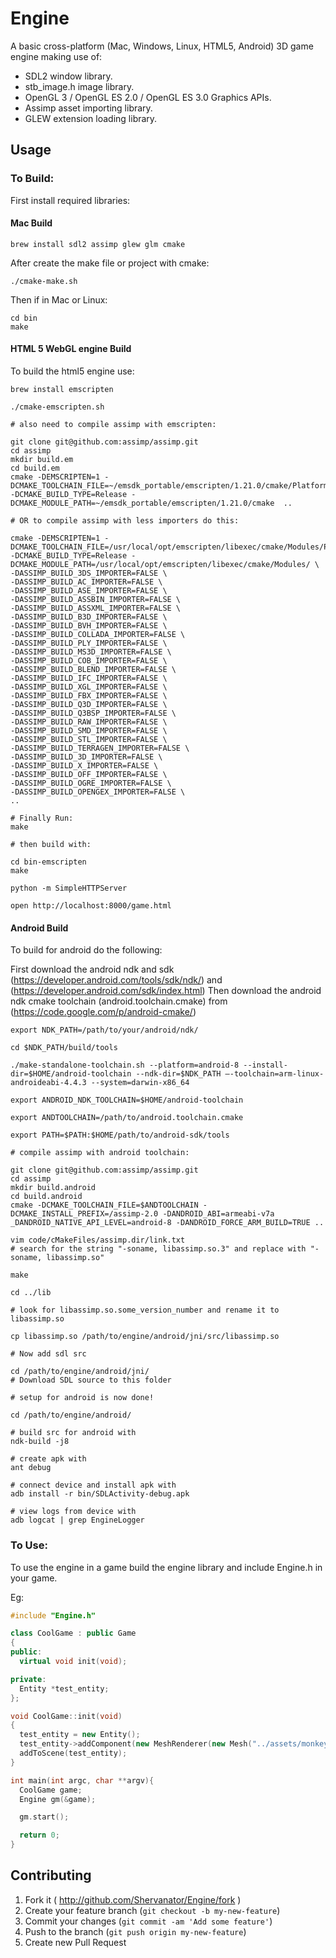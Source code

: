 # Engine

A basic cross-platform (Mac, Windows, Linux, HTML5, Android) 3D game engine making use of:

- SDL2 window library.
- stb_image.h image library.
- OpenGL 3 / OpenGL ES 2.0 / OpenGL ES 3.0 Graphics APIs.
- Assimp asset importing library.
- GLEW extension loading library.

## Usage

### To Build:

First install required libraries:

#### Mac Build
```
brew install sdl2 assimp glew glm cmake
```

After create the make file or project with cmake:

```
./cmake-make.sh
```

Then if in Mac or Linux:
```
cd bin
make
```

#### HTML 5 WebGL engine Build
To build the html5 engine use:

```
brew install emscripten

./cmake-emscripten.sh

# also need to compile assimp with emscripten:

git clone git@github.com:assimp/assimp.git
cd assimp
mkdir build.em
cd build.em
cmake -DEMSCRIPTEN=1 -DCMAKE_TOOLCHAIN_FILE=~/emsdk_portable/emscripten/1.21.0/cmake/Platform/Emscripten.cmake -DCMAKE_BUILD_TYPE=Release -DCMAKE_MODULE_PATH=~/emsdk_portable/emscripten/1.21.0/cmake  ..

# OR to compile assimp with less importers do this:

cmake -DEMSCRIPTEN=1 -DCMAKE_TOOLCHAIN_FILE=/usr/local/opt/emscripten/libexec/cmake/Modules/Platform/Emscripten.cmake -DCMAKE_BUILD_TYPE=Release -DCMAKE_MODULE_PATH=/usr/local/opt/emscripten/libexec/cmake/Modules/ \
-DASSIMP_BUILD_3DS_IMPORTER=FALSE \
-DASSIMP_BUILD_AC_IMPORTER=FALSE \
-DASSIMP_BUILD_ASE_IMPORTER=FALSE \
-DASSIMP_BUILD_ASSBIN_IMPORTER=FALSE \
-DASSIMP_BUILD_ASSXML_IMPORTER=FALSE \
-DASSIMP_BUILD_B3D_IMPORTER=FALSE \
-DASSIMP_BUILD_BVH_IMPORTER=FALSE \
-DASSIMP_BUILD_COLLADA_IMPORTER=FALSE \
-DASSIMP_BUILD_PLY_IMPORTER=FALSE \
-DASSIMP_BUILD_MS3D_IMPORTER=FALSE \
-DASSIMP_BUILD_COB_IMPORTER=FALSE \
-DASSIMP_BUILD_BLEND_IMPORTER=FALSE \
-DASSIMP_BUILD_IFC_IMPORTER=FALSE \
-DASSIMP_BUILD_XGL_IMPORTER=FALSE \
-DASSIMP_BUILD_FBX_IMPORTER=FALSE \
-DASSIMP_BUILD_Q3D_IMPORTER=FALSE \
-DASSIMP_BUILD_Q3BSP_IMPORTER=FALSE \
-DASSIMP_BUILD_RAW_IMPORTER=FALSE \
-DASSIMP_BUILD_SMD_IMPORTER=FALSE \
-DASSIMP_BUILD_STL_IMPORTER=FALSE \
-DASSIMP_BUILD_TERRAGEN_IMPORTER=FALSE \
-DASSIMP_BUILD_3D_IMPORTER=FALSE \
-DASSIMP_BUILD_X_IMPORTER=FALSE \
-DASSIMP_BUILD_OFF_IMPORTER=FALSE \
-DASSIMP_BUILD_OGRE_IMPORTER=FALSE \
-DASSIMP_BUILD_OPENGEX_IMPORTER=FALSE \
..

# Finally Run:
make

# then build with:

cd bin-emscripten
make

python -m SimpleHTTPServer

open http://localhost:8000/game.html
```

#### Android Build

To build for android do the following:

First download the android ndk and sdk (https://developer.android.com/tools/sdk/ndk/) and (https://developer.android.com/sdk/index.html)
Then download the android ndk cmake toolchain (android.toolchain.cmake) from (https://code.google.com/p/android-cmake/)

```
export NDK_PATH=/path/to/your/android/ndk/

cd $NDK_PATH/build/tools

./make-standalone-toolchain.sh --platform=android-8 --install-dir=$HOME/android-toolchain --ndk-dir=$NDK_PATH –-toolchain=arm-linux-androideabi-4.4.3 --system=darwin-x86_64

export ANDROID_NDK_TOOLCHAIN=$HOME/android-toolchain

export ANDTOOLCHAIN=/path/to/android.toolchain.cmake

export PATH=$PATH:$HOME/path/to/android-sdk/tools

# compile assimp with android toolchain:

git clone git@github.com:assimp/assimp.git
cd assimp
mkdir build.android
cd build.android
cmake -DCMAKE_TOOLCHAIN_FILE=$ANDTOOLCHAIN -DCMAKE_INSTALL_PREFIX=/assimp-2.0 -DANDROID_ABI=armeabi-v7a _DANDROID_NATIVE_API_LEVEL=android-8 -DANDROID_FORCE_ARM_BUILD=TRUE ..

vim code/cMakeFiles/assimp.dir/link.txt
# search for the string "-soname, libassimp.so.3" and replace with "-soname, libassimp.so"

make

cd ../lib

# look for libassimp.so.some_version_number and rename it to libassimp.so

cp libassimp.so /path/to/engine/android/jni/src/libassimp.so

# Now add sdl src

cd /path/to/engine/android/jni/
# Download SDL source to this folder

# setup for android is now done!

cd /path/to/engine/android/

# build src for android with
ndk-build -j8

# create apk with
ant debug

# connect device and install apk with
adb install -r bin/SDLActivity-debug.apk

# view logs from device with
adb logcat | grep EngineLogger
```

### To Use:

To use the engine in a game build the engine library and include Engine.h in your game.

Eg:

```c++
#include "Engine.h"

class CoolGame : public Game
{
public:
  virtual void init(void);

private:
  Entity *test_entity;
};

void CoolGame::init(void)
{
  test_entity = new Entity();
  test_entity->addComponent(new MeshRenderer(new Mesh("../assets/monkey3.obj"), new Texture("../assets/t.jpg")));
  addToScene(test_entity);
}

int main(int argc, char **argv){
  CoolGame game;
  Engine gm(&game);

  gm.start();

  return 0;
}
```

## Contributing

1. Fork it ( http://github.com/Shervanator/Engine/fork )
2. Create your feature branch (`git checkout -b my-new-feature`)
3. Commit your changes (`git commit -am 'Add some feature'`)
4. Push to the branch (`git push origin my-new-feature`)
5. Create new Pull Request
